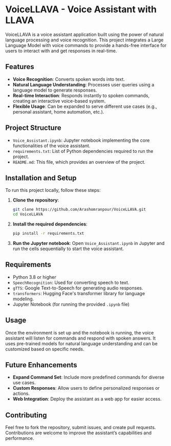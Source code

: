 # VoiceLLAVA - Voice Assistant with LLAVA

VoiceLLAVA is a voice assistant application built using the power of natural language processing and voice recognition. This project integrates a Large Language Model with voice commands to provide a hands-free interface for users to interact with and get responses in real-time.

## Features
- **Voice Recognition**: Converts spoken words into text.
- **Natural Language Understanding**: Processes user queries using a language model to generate responses.
- **Real-time Interaction**: Responds instantly to spoken commands, creating an interactive voice-based system.
- **Flexible Usage**: Can be expanded to serve different use cases (e.g., personal assistant, home automation, etc.).

## Project Structure

- `Voice_Assistant.ipynb`: Jupyter notebook implementing the core functionalities of the voice assistant.
- `requirements.txt`: List of Python dependencies required to run the project.
- `README.md`: This file, which provides an overview of the project.

## Installation and Setup

To run this project locally, follow these steps:

1. **Clone the repository**:
    ```bash
    git clone https://github.com/Arashomranpour/VoiceLLAVA.git
    cd VoiceLLAVA
    ```

2. **Install the required dependencies**:
    ```bash
    pip install -r requirements.txt
    ```

3. **Run the Jupyter notebook**:
    Open `Voice_Assistant.ipynb` in Jupyter and run the cells sequentially to start the voice assistant.

## Requirements

- Python 3.8 or higher
- `SpeechRecognition`: Used for converting speech to text.
- `gTTS`: Google Text-to-Speech for generating audio responses.
- `transformers`: Hugging Face's transformer library for language modeling.
- Jupyter Notebook (for running the provided `.ipynb` file)

## Usage

Once the environment is set up and the notebook is running, the voice assistant will listen for commands and respond with spoken answers. It uses pre-trained models for natural language understanding and can be customized based on specific needs.

## Future Enhancements

- **Expand Command Set**: Include more predefined commands for diverse use cases.
- **Custom Responses**: Allow users to define personalized responses or actions.
- **Web Integration**: Deploy the assistant as a web app for easier access.

## Contributing

Feel free to fork the repository, submit issues, and create pull requests. Contributions are welcome to improve the assistant’s capabilities and performance.

